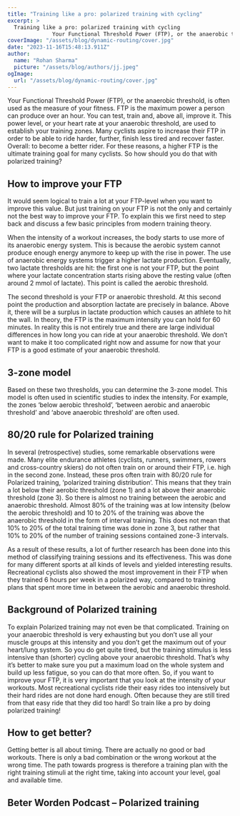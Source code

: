 ```yaml
---
title: "Training like a pro: polarized training with cycling"
excerpt: >
  Training like a pro: polarized training with cycling
              Your Functional Threshold Power (FTP), or the anaerobic threshold, is often used as the measure of your fitness. FTP is the maximum pow
coverImage: "/assets/blog/dynamic-routing/cover.jpg"
date: "2023-11-16T15:48:13.911Z"
author:
  name: "Rohan Sharma"
  picture: "/assets/blog/authors/jj.jpeg"
ogImage:
  url: "/assets/blog/dynamic-routing/cover.jpg"
---
```


Your Functional Threshold Power (FTP), or the anaerobic threshold, is often used as the measure of your fitness. FTP is the maximum power a person can produce over an hour. You can test, train and, above all, improve it. This power level, or your heart rate at your anaerobic threshold, are used to establish your training zones. Many cyclists aspire to increase their FTP in order to be able to ride harder, further, finish less tired and recover faster. Overall: to become a better rider. For these reasons, a higher FTP is the ultimate training goal for many cyclists. So how should you do that with polarized training?


## 

## 

## 

## 

## How to improve your FTP

It would seem logical to train a lot at your FTP-level when you want to improve this value. But just training on your FTP is not the only and certainly not the best way to improve your FTP. To explain this we first need to step back and discuss a few basic principles from modern training theory.


When the intensity of a workout increases, the body starts to use more of its anaerobic energy system. This is because the aerobic system cannot produce enough energy anymore to keep up with the rise in power. The use of anaerobic energy systems trigger a higher lactate production. Eventually, two lactate thresholds are hit: the first one is not your FTP, but the point where your lactate concentration starts rising above the resting value (often around 2 mmol of lactate). This point is called the aerobic threshold.


The second threshold is your FTP or anaerobic threshold. At this second point the production and absorption lactate are precisely in balance. Above it, there will be a surplus in lactate production which causes an athlete to hit the wall. In theory, the FTP is the maximum intensity you can hold for 60 minutes. In reality this is not entirely true and there are large individual differences in how long you can ride at your anaerobic threshold. We don’t want to make it too complicated right now and assume for now that your FTP is a good estimate of your anaerobic threshold.


## 

## 

## 3-zone model

Based on these two thresholds, you can determine the 3-zone model. This model is often used in scientific studies to index the intensity. For example, the zones ‘below aerobic threshold’, ‘between aerobic and anaerobic threshold’ and ‘above anaerobic threshold’ are often used.


## 

## 

## 80/20 rule for Polarized training

In several (retrospective) studies, some remarkable observations were made. Many elite endurance athletes (cyclists, runners, swimmers, rowers and cross-country skiers) do not often train on or around their FTP, i.e. high in the second zone. Instead, these pros often train with 80/20 rule for Polarized training, ‘polarized training distribution’. This means that they train a lot below their aerobic threshold (zone 1) and a lot above their anaerobic threshold (zone 3). So there is almost no training between the aerobic and anaerobic threshold. Almost 80% of the training was at low intensity (below the aerobic threshold) and 10 to 20% of the training was above the anaerobic threshold in the form of interval training. This does not mean that 10% to 20% of the total training time was done in zone 3, but rather that 10% to 20% of the number of training sessions contained zone-3 intervals.


As a result of these results, a lot of further research has been done into this method of classifying training sessions and its effectiveness. This was done for many different sports at all kinds of levels and yielded interesting results. Recreational cyclists also showed the most improvement in their FTP when they trained 6 hours per week in a polarized way, compared to training plans that spent more time in between the aerobic and anaerobic threshold.


## 

## 

## Background of Polarized training

To explain Polarized training may not even be that complicated. Training on your anaerobic threshold is very exhausting but you don’t use all your muscle groups at this intensity and you don’t get the maximum out of your heart/lung system. So you do get quite tired, but the training stimulus is less intensive than (shorter) cycling above your anaerobic threshold. That’s why it’s better to make sure you put a maximum load on the whole system and build up less fatigue, so you can do that more often. So, if you want to improve your FTP, it is very important that you look at the intensity of your workouts. Most recreational cyclists ride their easy rides too intensively but their hard rides are not done hard enough. Often because they are still tired from that easy ride that they did too hard! So train like a pro by doing polarized training!


## 

## 

## How to get better?

Getting better is all about timing. There are actually no good or bad workouts. There is only a bad combination or the wrong workout at the wrong time. The path towards progress is therefore a training plan with the right training stimuli at the right time, taking into account your level, goal and available time.


## 

## 

## 

## Beter Worden Podcast – Polarized training